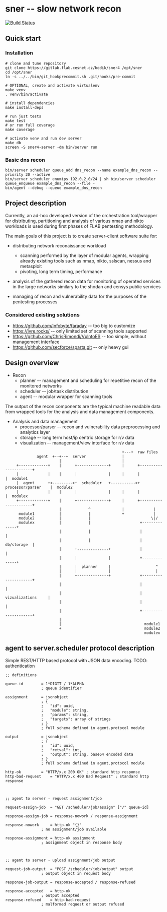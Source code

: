 # sner -- slow network recon

[![Build Status](https://travis-ci.org/bodik/sner4.svg?branch=master)](https://travis-ci.org/bodik/sner4)


## Quick start


### Installation
```
# clone and tune repository
git clone https://gitlab.flab.cesnet.cz/bodik/sner4 /opt/sner
cd /opt/sner
ln -s ../../bin/git_hookprecommit.sh .git/hooks/pre-commit

# OPTIONAL, create and activate virtualenv
make venv
. venv/bin/activate

# install dependencies
make install-deps

# run just tests
make test
# or run full coverage
make coverage

# activate venv and run dev server
make db
screen -S sner4-server -dm bin/server run
```

### Basic dns recon
```
bin/server scheduler queue_add dns_recon --name example_dns_recon --priority 20 --active
bin/server scheduler enumips 192.0.2.0/24 | sh bin/server scheduler queue_enqueue example_dns_recon --file -
bin/agent --debug --queue example_dns_recon
```



## Project description

Currently, an ad-hoc developed version of the orchestration tool/wrapper for
distributing, partitioning and analysis of various nmap and nikto workloads is
used during first phases of FLAB pentesting methodology.

The main goals of this project is to create server-client software suite for:

* distributing network reconaissance workload
	* scanning performed by the layer of modular agents, wrapping already
	  existing tools such as nmap, nikto, sslscan, nessus and metasploit
	* pivoting, long term timing, performance
		
* analysis of the gathered recon data for monitoring of operated services in
  the large networks similary to the shodan and censys public services

* managing of recon and vulnerability data for the purposes of the pentesting
  processes


### Considered existing solutions

* https://github.com/infobyte/faraday -- too big to customize
* https://ivre.rocks/ -- only limited set of scanning tools supported
* https://github.com/ChrisRimondi/VulntoES -- too simple, without management interface
* https://github.com/secforce/sparta.git -- only heavy gui



## Design overview

* Recon
	* planner		-- management and scheduling for repetitive recon of the monitored networks
	* scheduler		-- job/task distribution
	* agent			-- modular wrapper for scanning tools

The output of the recon components are the typical machine readable data from
wrapped tools for the analysis and data management components.

* Analysis and data management
	* processor/parser	-- recon and vulnerability data preprocessing and analytics layer
	* storage		-- long term host/ip centric storage for r/v data
	* visualization		-- management/view interface for r/v data


```
                                                    +---+  raw files
              agent  +--+--+  server                |
                        |                           |
     +-------------+    |      +--------------+     |      +----------------------+
     |             |    |      |              |     |      |                      |  module1
     |  agent      +<--------->+  scheduler   +----------->+  processor/parser    |  module2
     |             |    |      |              |     |      |                      |  modulex
     +-------------+    |      +--------------+     |      +----------------------+
                        |            ^              |             |
      module1           |            |              +             |
      module2           |            |                           \|/
      modulex           |            |                      +--------------+
                        |            |                      |              |
                        |            |                      |  db/storage  |
                        |      +--------------+             |              |
                        |      |              |             +--------------+
                        |      |  planner     |                    ^
                        |      |              |                    |
                        |      +--------------+             +---------------------+
                        |                                   |                     |
                        |                                   |  vizualizations     |
                        |                                   |                     |
                        |                                   +---------------------+
                        |
                        |                                     module1
                        +                                     module2
                                                              modulex
```



## agent to server.scheduler protocol description

Simple REST/HTTP based protocol with JSON data encoding.
TODO: authentication

```
;; definitions

queue-id		= 1*DIGIT / 1*ALPHA
				; queue identifier

assignment		= jsonobject
				; {
				;	"id": uuid,
				;	"module": string,
				;	"params": string,
				;	"targets": array of strings
				; }
				; full schema defined in agent.protocol module

output			= jsonobject
				; {
				;	"id": uuid,
				;	"retval": int,
				;	"output": string, base64 encoded data
				; }
				; full schema defined in agent.protocol module

http-ok			= "HTTP/x.x 200 OK" ; standard http response
http-bad-request	= "HTTP/x.x 400 Bad Request" ; standard http response



;; agent to server - request assignment/job

request-assign-job	= "GET /scheduler/job/assign" ["/" queue-id]

response-assign-job	= response-nowork / response-assignment

response-nowork		= http-ok "{}"
				; no assignment/job available

response-assignment	= http-ok assignment
				; assignment object in response body



;; agent to server - upload assignment/job output

request-job-output	= "POST /scheduler/job/output" output
				; output object in request body

response-job-output	= response-accepted / response-refused

response-accepted	= http-ok
				; output accepted			
response-refused	= http-bad-request
				; malformed request or output refused
```
